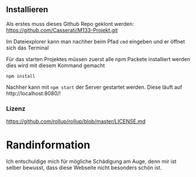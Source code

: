 ## Installieren
Als erstes muss dieses Github Repo geklont werden:
https://github.com/Casserati/M133-Projekt.git

Im Dateiexplorer kann man nachher beim Pfad 
```cmd```
eingeben und er öffnet sich das Terminal

Für das starten Projektes müssen zuerst alle npm Packete installiert werden dies wird mit diesem Kommand gemacht

```npm install``` 

Nachher kann mit 
```npm start``` 
der Server gestartet werden. 
Diese läuft auf http://localhost:8080/!

### Lizenz
https://github.com/rollup/rollup/blob/master/LICENSE.md


# Randinformation
Ich entschuldige mich für mögliche Schädigung am Auge, denn mir ist selber bewusst, dass diese Webseite nicht besonders schön ist.
